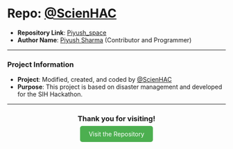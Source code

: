 # Repo: [@ScienHAC](https://github.com/ScienHAC)

- **Repository Link**: [Piyush_space](https://github.com/ScienHAC/Piyush_space)
- **Author Name**: [Piyush Sharma](https://github.com/ScienHAC) (Contributor and Programmer)

---

### Project Information

- **Project**: Modified, created, and coded by [@ScienHAC](https://github.com/ScienHAC)
- **Purpose**: This project is based on disaster management and developed for the SIH Hackathon.

---

<div style="text-align: center;">
  <h3>Thank you for visiting!</h3>
  <a href="https://github.com/ScienHAC/Piyush_space" style="background-color: #4CAF50; color: white; padding: 10px 20px; text-decoration: none; border-radius: 5px;">Visit the Repository</a>
</div>
